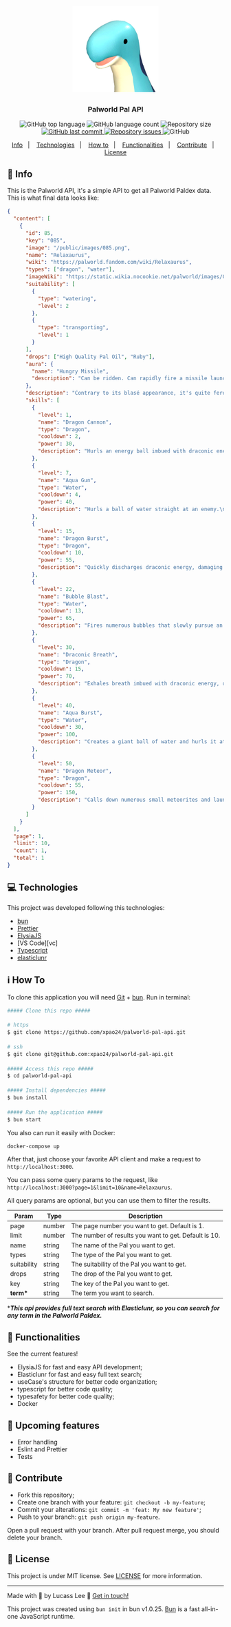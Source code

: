 <h1 align="center">
  <img alt="Palworld Pal Api" title="Palworld Pal Api" src=".github/pal.png" width="200px" />
</h1>

<h3 align="center">
  Palworld Pal API
</h3>

<p align="center">
  <img alt="GitHub top language" src="https://img.shields.io/github/languages/top/xpao24/palworld-pal-api.svg">

  <img alt="GitHub language count" src="https://img.shields.io/github/languages/count/xpao24/palworld-pal-api.svg">

  <img alt="Repository size" src="https://img.shields.io/github/repo-size/xpao24/palworld-pal-api.svg">
  <a href="https://github.com/xpao24/palworld-pal-api/commits/master">
    <img alt="GitHub last commit" src="https://img.shields.io/github/last-commit/xpao24/palworld-pal-api.svg">
  </a>

  <a href="https://github.com/xpao24/palworld-pal-api/issues">
    <img alt="Repository issues" src="https://img.shields.io/github/issues/xpao24/palworld-pal-api.svg">
  </a>

  <img alt="GitHub" src="https://img.shields.io/github/license/xpao24/palworld-pal-api.svg">
</p>

<p align="center">
  <a href="#rocket-info">Info</a>&nbsp;&nbsp;&nbsp;|&nbsp;&nbsp;&nbsp;
  <a href="#computer-technologies">Technologies</a>&nbsp;&nbsp;&nbsp;|&nbsp;&nbsp;&nbsp;
  <a href="#information_source-how-to">How to</a>&nbsp;&nbsp;&nbsp;|&nbsp;&nbsp;&nbsp;
  <a href="#mag_right-functionalities">Functionalities</a>&nbsp;&nbsp;&nbsp;|&nbsp;&nbsp;&nbsp;
  <a href="#busts_in_silhouette-contribute">Contribute</a>&nbsp;&nbsp;&nbsp;|&nbsp;&nbsp;&nbsp;
  <a href="#memo-license">License</a>
</p>

## :rocket: Info

This is the Palworld API, it's a simple API to get all Palworld Paldex data.
This is what final data looks like:

```json
{
  "content": [
    {
      "id": 85,
      "key": "085",
      "image": "/public/images/085.png",
      "name": "Relaxaurus",
      "wiki": "https://palworld.fandom.com/wiki/Relaxaurus",
      "types": ["dragon", "water"],
      "imageWiki": "https://static.wikia.nocookie.net/palworld/images/0/01/Relaxaurus_menu.png/",
      "suitability": [
        {
          "type": "watering",
          "level": 2
        },
        {
          "type": "transporting",
          "level": 1
        }
      ],
      "drops": ["High Quality Pal Oil", "Ruby"],
      "aura": {
        "name": "Hungry Missile",
        "description": "Can be ridden. Can rapidly fire a missile launcher while mounted."
      },
      "description": "Contrary to its blasé appearance, it's quite ferocious.\nIt perceives everything in its sight as prey and will stop at nothing to devour it.",
      "skills": [
        {
          "level": 1,
          "name": "Dragon Cannon",
          "type": "Dragon",
          "cooldown": 2,
          "power": 30,
          "description": "Hurls an energy ball imbued with draconic energy at an enemy.\n"
        },
        {
          "level": 7,
          "name": "Aqua Gun",
          "type": "Water",
          "cooldown": 4,
          "power": 40,
          "description": "Hurls a ball of water straight at an enemy.\n"
        },
        {
          "level": 15,
          "name": "Dragon Burst",
          "type": "Dragon",
          "cooldown": 10,
          "power": 55,
          "description": "Quickly discharges draconic energy, damaging those around it.\n"
        },
        {
          "level": 22,
          "name": "Bubble Blast",
          "type": "Water",
          "cooldown": 13,
          "power": 65,
          "description": "Fires numerous bubbles that slowly pursue an enemy.\n"
        },
        {
          "level": 30,
          "name": "Draconic Breath",
          "type": "Dragon",
          "cooldown": 15,
          "power": 70,
          "description": "Exhales breath imbued with draconic energy, dealing continuous damage to those in front of it.\n"
        },
        {
          "level": 40,
          "name": "Aqua Burst",
          "type": "Water",
          "cooldown": 30,
          "power": 100,
          "description": "Creates a giant ball of water and hurls it at an enemy.\n"
        },
        {
          "level": 50,
          "name": "Dragon Meteor",
          "type": "Dragon",
          "cooldown": 55,
          "power": 150,
          "description": "Calls down numerous small meteorites and launches them at an enemy.\n"
        }
      ]
    }
  ],
  "page": 1,
  "limit": 10,
  "count": 1,
  "total": 1
}
```

## :computer: Technologies

This project was developed following this technologies:

- [bun](https://bun.sh/)
- [Prettier](https://prettier.io/)
- [ElysiaJS](https://elysiajs.com/)
- [VS Code][vc]
- [Typescript](https://www.typescriptlang.org/)
- [elasticlunr](https://github.com/weixsong/elasticlunr.js)

## :information_source: How To

To clone this application you will need [Git](https://git-scm.com) + [bun](https://bun.sh/). Run in terminal:

```bash
##### Clone this repo #####

# https
$ git clone https://github.com/xpao24/palworld-pal-api.git

# ssh
$ git clone git@github.com:xpao24/palworld-pal-api.git

##### Access this repo #####
$ cd palworld-pal-api

##### Install dependencies #####
$ bun install

##### Run the application #####
$ bun start
```

You also can run it easily with Docker:

```bash
docker-compose up
```

After that, just choose your favorite API client and make a request to `http://localhost:3000`.

You can pass some query params to the request, like `http://localhost:3000?page=1&limit=10&name=Relaxaurus`.

All query params are optional, but you can use them to filter the results.

| Param       | Type   | Description                                           |
| ----------- | ------ | ----------------------------------------------------- |
| page        | number | The page number you want to get. Default is 1.        |
| limit       | number | The number of results you want to get. Default is 10. |
| name        | string | The name of the Pal you want to get.                  |
| types       | string | The type of the Pal you want to get.                  |
| suitability | string | The suitability of the Pal you want to get.           |
| drops       | string | The drop of the Pal you want to get.                  |
| key         | string | The key of the Pal you want to get.                   |
| **term\***  | string | The term you want to search.                          |

\***_This api provides full text search with Elasticlunr, so you can search for any term in the Palworld Paldex._**

## :mag_right: Functionalities

See the current features!

- ElysiaJS for fast and easy API development;
- Elasticlunr for fast and easy full text search;
- useCase's structure for better code organization;
- typescript for better code quality;
- typesafety for better code quality;
- Docker

## :stars: Upcoming features

- Error handling
- Eslint and Prettier
- Tests

## :busts_in_silhouette: Contribute

- Fork this repository;
- Create one branch with your feature: `git checkout -b my-feature`;
- Commit your alterations: `git commit -m 'feat: My new feature'`;
- Push to your branch: `git push origin my-feature`.

Open a pull request with your branch. After pull request merge, you should delete your branch.
<br />

## :memo: License

This project is under MIT license. See [LICENSE](https://github.com/xpao24/palworld-pal-api/blob/master/LICENSE) for more information.

---

Made with 💙 by Lucass Lee :wave: [Get in touch!](https://twitter.com/xpao24)

This project was created using `bun init` in bun v1.0.25. [Bun](https://bun.sh) is a fast all-in-one JavaScript runtime.
